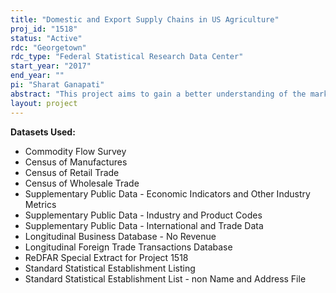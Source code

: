 ```yaml
---
title: "Domestic and Export Supply Chains in US Agriculture"
proj_id: "1518"
status: "Active"
rdc: "Georgetown"
rdc_type: "Federal Statistical Research Data Center"
start_year: "2017"
end_year: ""
pi: "Sharat Ganapati"
abstract: "This project aims to gain a better understanding of the market structure of supply chains and the impacts of globalization with a focus on the agricultural sector. Agriculture supply chains involve four stages of production: farming, wholesaling, manufacturing, and retailing. Using a combination of data from the Census Bureau and USDA, this project constructs and analyzes the economic outcomes – market concentration, exports, prices, entry and exit, output and revenue, and the extent of vertical integration – at each stage of the supply chain. The project also examines how these outcomes respond at each stage of production in response to international shocks."
layout: project
---
```


**Datasets Used:**

  - Commodity Flow Survey 
  - Census of Manufactures 
  - Census of Retail Trade 
  - Census of Wholesale Trade 
  - Supplementary Public Data - Economic Indicators and Other Industry Metrics 
  - Supplementary Public Data - Industry and Product Codes 
  - Supplementary Public Data - International and Trade Data 
  - Longitudinal Business Database - No Revenue 
  - Longitudinal Foreign Trade Transactions Database 
  - ReDFAR Special Extract for Project 1518 
  - Standard Statistical Establishment Listing 
  - Standard Statistical Establishment List - non Name and Address File 

